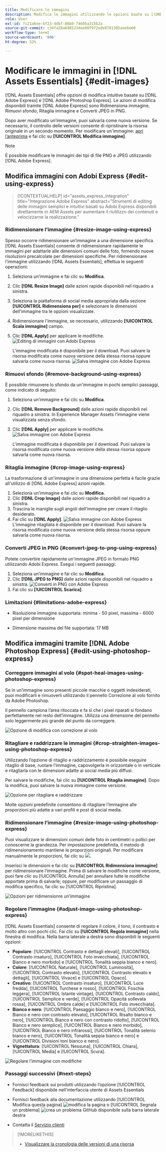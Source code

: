 ```yaml
---
title: Modificare le immagini
description: Modifica le immagini utilizzando le opzioni baate su [!DNL Adobe Photoshop Express] e salva le immagini aggiornate come versioni.
role: User
exl-id: fc21a6ee-bf23-4dbf-86b0-74695a315b2a
source-git-commit: c34fa28a698523dee00f972ede0781305aee6e60
workflow-type: tm+mt
source-wordcount: '896'
ht-degree: 52%

---
```


# Modificare le immagini in [!DNL Assets Essentials] {#edit-images}

[!DNL Assets Essentials] offre opzioni di modifica intuitive basate su [!DNL Adobe Express] e [!DNL Adobe Photoshop Express]. Le azioni di modifica disponibili tramite [!DNL Adobe Express] sono Ridimensiona immagine, Rimuovi sfondo, Ritaglia immagine e Converti JPEG in PNG.

Dopo aver modificato un’immagine, puoi salvarla come nuova versione. Se necessario, il controllo delle versioni consente di ripristinare la risorsa originale in un secondo momento. Per modificare un&#39;immagine: [apri l’anteprima](/help/using/navigate-view.md#preview-assets) e fai clic su **[!UICONTROL Modifica immagine]**.

>[!NOTE]
>
>È possibile modificare le immagini dei tipi di file PNG e JPEG utilizzando [!DNL Adobe Express].

<!--The editing actions that are available are Spot healing, Crop and straighten, Resize image, and Adjust image.-->

## Modifica immagini con Adobi Express {#edit-using-express}

>[!CONTEXTUALHELP]
>id="assets_express_integration"
>title="Integrazione Adobe Express"
>abstract="Strumenti di editing delle immagini semplici e intuitivi basati su Adobi Express disponibili direttamente in AEM Assets per aumentare il riutilizzo dei contenuti e velocizzarne la realizzazione."

### Ridimensionare l’immagine {#resize-image-using-express}

Spesso occorre ridimensionare un’immagine a una dimensione specifica. [!DNL Assets Essentials] consente di ridimensionare rapidamente le immagini per adattarle alle dimensioni comuni delle foto, fornendo nuove risoluzioni precalcolate per dimensioni specifiche. Per ridimensionare l&#39;immagine utilizzando [!DNL Assets Essentials], effettua le seguenti operazioni:

1. Seleziona un’immagine e fai clic su **Modifica**.
2. Clic **[!DNL Resize Image]** dalle azioni rapide disponibili nel riquadro a sinistra.
3. Seleziona la piattaforma di social media appropriata dalla sezione **[!UICONTROL Ridimensiona per]** e selezionare le dimensioni dell&#39;immagine tra le opzioni visualizzate.
4. Ridimensionare l&#39;immagine, se necessario, utilizzando **[!UICONTROL Scala immagine]** campo.
5. Clic **[!DNL Apply]** per applicare le modifiche.
   ![Editing di immagini con Adobi Express](/help/using/assets/adobe-express-resize-image.png)

   L&#39;immagine modificata è disponibile per il download. Puoi salvare la risorsa modificata come nuova versione della stessa risorsa oppure salvarla come nuova risorsa.
   ![Salva immagine con Adobe Express](/help/using/assets/adobe-express-resize-save.png)

### Rimuovi sfondo {#remove-background-using-express}

È possibile rimuovere lo sfondo da un&#39;immagine in pochi semplici passaggi, come indicato di seguito:

1. Seleziona un’immagine e fai clic su **Modifica**.
2. Clic **[!DNL Remove Background]** dalle azioni rapide disponibili nel riquadro a sinistra. In Experience Manager Assets l&#39;immagine viene visualizzata senza sfondo.
3. Clic **[!DNL Apply]** per applicare le modifiche.
   ![Salva immagine con Adobe Express](/help/using/assets/adobe-express-remove-background.png)

   L&#39;immagine modificata è disponibile per il download. Puoi salvare la risorsa modificata come nuova versione della stessa risorsa oppure salvarla come nuova risorsa.

### Ritaglia immagine {#crop-image-using-express}

La trasformazione di un&#39;immagine in una dimensione perfetta è facile grazie all&#39;utilizzo di [!DNL Adobe Express] azioni rapide.

1. Seleziona un’immagine e fai clic su **Modifica**.
2. Clic **[!DNL Crop Image]** dalle azioni rapide disponibili nel riquadro a sinistra.
3. Trascina le maniglie sugli angoli dell’immagine per creare il ritaglio desiderato.
4. Fai clic su **[!DNL Apply]**.
   ![Salva immagine con Adobe Express](/help/using/assets/adobe-express-crop-image.png)
L’immagine ritagliata è disponibile per il download. Puoi salvare la risorsa modificata come nuova versione della stessa risorsa oppure salvarla come nuova risorsa.

### Converti JPEG in PNG {#convert-jpeg-to-png-using-express}

Potete convertire rapidamente un&#39;immagine JPEG in formato PNG utilizzando Adobi Express. Esegui i seguenti passaggi:

1. Seleziona un’immagine e fai clic su **Modifica**.
2. Clic **[!DNL JPEG to PNG]** dalle azioni rapide disponibili nel riquadro a sinistra.
   ![Converti in PNG con Adobe Express](/help/using/assets/adobe-express-convert-image.png)
3. Fai clic su **[!UICONTROL Scarica]**.

### Limitazioni {#limitations-adobe-express}

* Risoluzione immagine supportata: minima - 50 pixel, massima - 6000 pixel per dimensione

* Dimensione massima del file supportata: 17 MB

## Modifica immagini tramite [!DNL Adobe Photoshop Express] {#edit-using-photoshop-express}

<!--
After editing an image, you can save the new image as a new version. Versioning helps you to revert to the original asset later, if needed. To edit an image, [open its preview](/help/using/navigate-view.md#preview-assets) and click **[!UICONTROL Edit Image]** ![edit icon](assets/do-not-localize/edit-icon.png) from the rail on the right.

![Options to edit an image](assets/edit-image2.png)

*Figure: The options to edit images are powered by [!DNL Adobe Photoshop Express].*
-->

### Correggere immagini al volo {#spot-heal-images-using-photoshop-express}

Se in un’immagine sono presenti piccole macchie o oggetti indesiderati, puoi modificarli e rimuoverli utilizzando il pennello Correzione al volo fornito da Adobe Photoshop.

Il pennello campiona l’area ritoccata e fa sì che i pixel riparati si fondano perfettamente nel resto dell’immagine. Utilizza una dimensione del pennello solo leggermente più grande del punto da correggere.

![Opzione di modifica con correzione al volo](assets/edit-spot-healing.png)

<!-- 
TBD: See if we should give backlinks to PS docs for these concepts.
For more information about how Spot Healing works in Photoshop, see [retouching and repairing photos](https://helpx.adobe.com/photoshop/using/retouching-repairing-images.html). 
-->

### Ritagliare e raddrizzare le immagini {#crop-straighten-images-using-photoshop-express}

Utilizzando l’opzione di ritaglio e raddrizzamento è possibile eseguire ritaglio di base, ruotare l’immagine, capovolgerla in orizzontale o in verticale e ritagliarla con le dimensioni adatte ai social media più diffusi.

Per salvare le modifiche, fai clic su **[!UICONTROL Ritaglia immagine]**. Dopo la modifica, puoi salvare la nuova immagine come versione.

![Opzione per ritagliare e raddrizzare](assets/edit-crop-straighten.png)

Molte opzioni predefinite consentono di ritagliare l’immagine alle proporzioni più adatte a vari profili e post di social media.

### Ridimensionare l’immagine {#resize-image-using-photoshop-express}

Puoi visualizzare le dimensioni comuni delle foto in centimetri o pollici per conoscerne la grandezza. Per impostazione predefinita, il metodo di ridimensionamento mantiene le proporzioni originali. Per modificare manualmente le proporzioni, fai clic su ![](assets/do-not-localize/lock-closed-icon.png).

Inserisci le dimensioni e fai clic su **[!UICONTROL Ridimensiona immagine]** per ridimensionare l’immagine. Prima di salvare le modifiche come versione, puoi fare clic su [!UICONTROL Annulla] per annullare tutte le modifiche apportate prima di salvarle; oppure, per modificare un passaggio di modifica specifico, fai clic su [!UICONTROL Ripristina].

![Opzioni per ridimensionre un’immagine](assets/resize-image.png)

### Regolare l’immagine {#adjust-image-using-photoshop-express}

[!DNL Assets Essentials] consente di regolare il colore, il tono, il contrasto e molto altro con pochi clic. Fai clic su **[!UICONTROL Regola immagine]** nella finestra di modifica. Nella barra laterale a destra sono disponibili le seguenti opzioni:

* **Popolare**: [!UICONTROL Contrasto e dettagli elevati], [!UICONTROL Contrasto insaturo], [!UICONTROL Foto invecchiata], [!UICONTROL Bianco e nero morbido] e [!UICONTROL Tonalità seppia bianco e nero].
* **Colore**: [!UICONTROL Naturale], [!UICONTROL Luminosità], [!UICONTROL Contrasto elevato], [!UICONTROL Contrasto elevato e dettagli], [!UICONTROL Vivace] e [!UICONTROL Opaco].
* **Creativo**: [!UICONTROL Contrasto insaturo], [!UICONTROL Luce fredda], [!UICONTROL Turchese e rosso], [!UICONTROL Foschia leggera], [!UICONTROL Istante vintage], [!UICONTROL Contrasto caldo], [!UICONTROL Semplice e verde], [!UICONTROL Opacità sollevata rossa], [!UICONTROL Ombre calde] e [!UICONTROL Foto invecchiata].
* **Bianco e nero**: [!UICONTROL Paesaggio bianco e nero], [!UICONTROL Bianco e nero con contrasto elevato], [!UICONTROL Risalto bianco e nero], [!UICONTROL Bianco e nero con contrasto ridotto], [!UICONTROL Bianco e nero semplice], [!UICONTROL Bianco e nero morbido], [!UICONTROL Bianco e nero infrarossi], [!UICONTROL Tonalità selenio bianco e nero], [!UICONTROL Tonalità seppia bianco e nero] e [!UICONTROL Divisioni toni bianco e nero].
* **Vignettatura**: [!UICONTROL Nessuna], [!UICONTROL Chiara], [!UICONTROL Media] e [!UICONTROL Scura].

![Regolare l’immagine con modifiche](assets/adjust-image.png)

<!--
TBD: Insert a video of the available social media options.
-->

### Passaggi successivi {#next-steps}

* Fornisci feedback sui prodotti utilizzando l’opzione [!UICONTROL Feedback] disponibile nell’interfaccia utente di Assets Essentials

* Fornisci feedback alla documentazione utilizzando [!UICONTROL Modifica questa pagina] ![modifica la pagina](assets/do-not-localize/edit-page.png) o [!UICONTROL Segnala un problema] ![crea un problema GitHub](assets/do-not-localize/github-issue.png) disponibile sulla barra laterale destra

* Contatta il [Servizio clienti](https://experienceleague.adobe.com/?support-solution=General&amp;lang=it#support)

>[!MORELIKETHIS]
>
>* [Visualizzare la cronologia delle versioni di una risorsa](/help/using/navigate-view.md)
